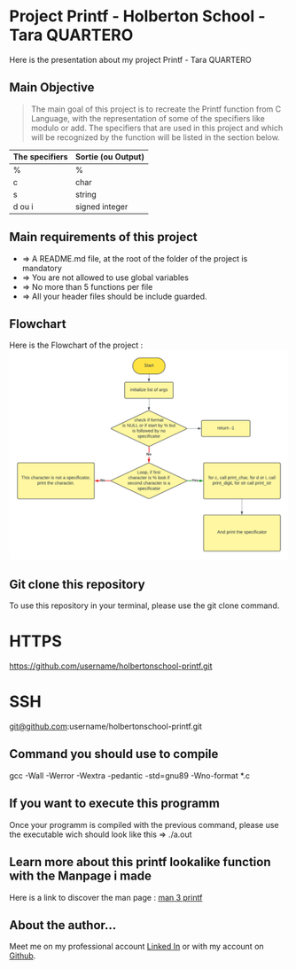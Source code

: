 # Project Printf - Holberton School - Tara QUARTERO

Here is the presentation about my project Printf - Tara QUARTERO


## Main Objective

> The main goal of this project is to recreate the Printf function from C Language, with the representation of some of the specifiers like modulo or add.
> The specifiers that are used in this project and which will be recognized by the function will be listed in the section below.

|The specifiers|Sortie (ou Output) |
|--|--|
| % | % |
| c | char |
| s | string |
| d ou i | signed integer |

## Main requirements of this project

- => A README.md file, at the root of the folder of the project is mandatory
- => You are not allowed to use global variables
- => No more than 5 functions per file
- => All your header files should be include guarded.

## Flowchart

Here is the Flowchart of the project : ![Flowchart](https://raw.githubusercontent.com/taralexandra/holbertonschool-printf/main/printf_flowchart_v4.png)

## Git clone this repository
To use this repository in your terminal, please use the git clone command.

# HTTPS
https://github.com/username/holbertonschool-printf.git

# SSH

git@github.com:username/holbertonschool-printf.git

## Command you should use to compile
gcc -Wall -Werror -Wextra -pedantic -std=gnu89 -Wno-format *.c

## If you want to execute this programm

Once your programm is compiled with the previous command, please use the executable wich should look like this => ./a.out

## Learn more about this printf lookalike function with the Manpage i made

Here is a link to discover the man page : [man 3 printf](https://github.com/taralexandra/holbertonschool-printf/blob/main/man_3_printf)
## About the author...

Meet me on my professional account [Linked In](https://fr.linkedin.com/in/tara-alexandra-quartero-a34534177) or with my account on [Github](https://github.com/taralexandra).




